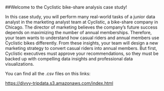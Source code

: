 ##Welcome to the Cyclistic bike-share analysis case study! 

In this case study, you will perform many real-world tasks of a junior data analyst in the marketing analyst team at Cyclistic, a bike-share company in Chicago. The director of marketing believes the company’s future success depends on maximizing the number of annual memberships. 
Therefore, your team wants to understand how casual riders and annual members use Cyclistic bikes differently. From these insights, your team will design a new marketing strategy to convert casual riders into annual members. But first, Cyclistic executives must approve your recommendations, so they must be backed up with compelling data insights and professional data visualizations.

You can find all the .csv files on this links:

https://divvy-tripdata.s3.amazonaws.com/index.html

